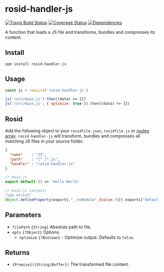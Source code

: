 # rosid-handler-js

[![Travis Build Status](https://travis-ci.org/electerious/rosid-handler-js.svg?branch=master)](https://travis-ci.org/electerious/rosid-handler-js) [![Coverage Status](https://coveralls.io/repos/github/electerious/rosid-handler-js/badge.svg?branch=master)](https://coveralls.io/github/electerious/rosid-handler-js?branch=master) [![Dependencies](https://david-dm.org/electerious/rosid-handler-js.svg)](https://david-dm.org/electerious/rosid-handler-js#info=dependencies)

A function that loads a JS file and transforms, bundles and compresses its content.

## Install

```
npm install rosid-handler-js
```

## Usage

```js
const js = require('rosid-handler-js')

js('/src/main.js').then((data) => {})
js('/src/main.js', { optimize: true }).then((data) => {})
```

## Rosid

Add the following object to your `rosidfile.json`, `rosidfile.js` or [routes array](https://github.com/electerious/Rosid#routes). `rosid-handler-js` will transform, bundles and compresses all matching JS files in your source folder.

```json
{
  "name"    : "JS",
  "path"    : "[^_]*.js",
  "handler" : "rosid-handler-js"
}
```

```js
// main.js
export default () => 'Hello World'
```

```js
// main.js (output)
"use strict"
Object.defineProperty(exports,"__esModule",{value:!0}),exports["default"]=function(){return"Hello World"}
```

## Parameters

- `filePath` `{String}` Absolute path to file.
- `opts` `{?Object}` Options.
	- `optimize` `{?Boolean}` - Optimize output. Defaults to `false`.

## Returns

- `{Promise}({String|Buffer})` The transformed file content.